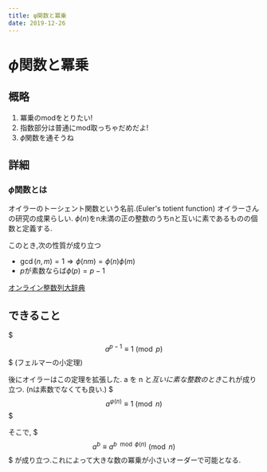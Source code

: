 ```yaml
---
title: φ関数と冪乗
date: 2019-12-26
---
```


# $\phi$関数と冪乗

## 概略

1. 冪乗のmodをとりたい!
2. 指数部分は普通にmod取っちゃだめだよ!
3. $\phi$関数を通そうね

## 詳細

### $\phi$関数とは

オイラーのトーシェント関数という名前.(Euler's totient function)
オイラーさんの研究の成果らしい.
$\phi(n)$をn未満の正の整数のうちnと互いに素であるものの個数と定義する.

このとき,次の性質が成り立つ

- $\gcd(n,m)=1 \Rightarrow \phi(nm)=\phi(n)\phi(m)$
- $p$が素数ならば$\phi(p)=p-1$

[オンライン整数列大辞典](https://oeis.org/A000010)

## できること

$$$
a^{p-1}\equiv 1{\pmod {p}}
$$$
(フェルマーの小定理)

後にオイラーはこの定理を拡張した.
a を n と*互いに素な整数のとき*これが成り立つ.
(nは素数でなくても良い.)
$$$
a^{\varphi (n)}\equiv 1{\pmod {n}}
$$$

そこで,
$$$
a^b \equiv a^{b \mod \phi(n)} \pmod {n}
$$$
が成り立つ.これによって大きな数の冪乗が小さいオーダーで可能となる.

